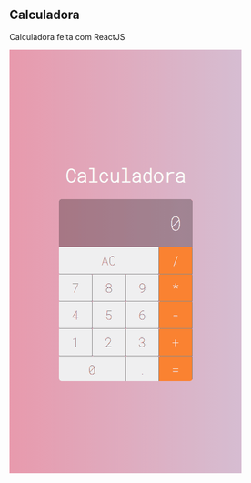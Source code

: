 ## Calculadora
Calculadora feita com ReactJS

<img src="./github/assets/navegacao.gif" alt="navegaçao">